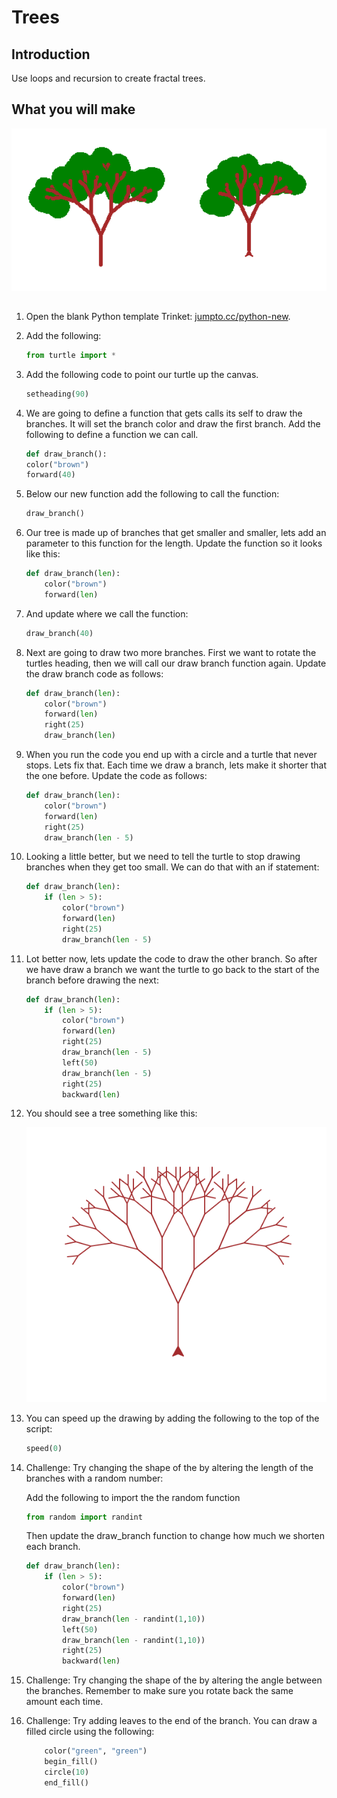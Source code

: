 # Trees

## Introduction

Use loops and recursion to create fractal trees.

## What you will make

![Trees](/fractal_tree.png)

##

1. Open the blank Python template Trinket: [jumpto.cc/python-new](jumpto.cc/python-new).

1. Add the following:

    ```python
    from turtle import *
    ```

1. Add the following code to point our turtle up the canvas.

    ```python
    setheading(90)
    ```
 
1. We are going to define a function that gets calls its self to draw the branches.  It will set the branch color and draw the first branch.  Add the following to define a function we can call.  

    ```python
    def draw_branch():
    color("brown")
    forward(40)
    ```

1.  Below our new function add the following to call the function:

    ```python
    draw_branch()
    ```

1.  Our tree is made up of branches that get smaller and smaller, lets add an parameter to this function for the length.  Update the function so it looks like this:

    ```python
    def draw_branch(len):
        color("brown")
        forward(len)
    ```

1. And update where we call the function:

    ```python
    draw_branch(40)
    ```

1. Next are going to draw two more branches.  First we want to rotate the turtles heading, then we will call our draw branch function again.  Update the draw branch code as follows:

    ```python
    def draw_branch(len):
        color("brown")
        forward(len)
        right(25)
        draw_branch(len)
    ```
1. When you run the code you end up with a circle and a turtle that never stops.  Lets fix that.  Each time we draw a branch, lets make it shorter that the one before.  Update the code as follows:

    ```python
    def draw_branch(len):
        color("brown")
        forward(len)
        right(25)
        draw_branch(len - 5)
    ```

1. Looking a little better, but we need to tell the turtle to stop drawing branches when they get too small.  We can do that with an if statement:

    ```python
    def draw_branch(len):
        if (len > 5):
            color("brown")
            forward(len)
            right(25)
            draw_branch(len - 5)
    ```

1.  Lot better now, lets update the code to draw the other branch.  So after we have draw a branch we want the turtle to go back to the start of the branch before drawing the next:

    ```python
    def draw_branch(len):
        if (len > 5):
            color("brown")
            forward(len)
            right(25)
            draw_branch(len - 5)
            left(50)
            draw_branch(len - 5)
            right(25)
            backward(len)
    ```

1. You should see a tree something like this:

    ![Trees](/simple_tree.png)

1. You can speed up the drawing by adding the following to the top of the script:

    ```python
    speed(0)
    ```
1. Challenge:  Try changing the shape of the by altering the length of the branches with a random number:

    Add the following to import the the random function

    ```python
    from random import randint

    ```

    Then update the draw_branch function to change how much we shorten each branch.

    ```python
    def draw_branch(len):
        if (len > 5):
            color("brown")
            forward(len)
            right(25)
            draw_branch(len - randint(1,10))
            left(50)
            draw_branch(len - randint(1,10))
            right(25)
            backward(len)
    ```


1. Challenge:  Try changing the shape of the by altering the angle between the branches.  Remember to make sure you rotate back the same amount each time.

1. Challenge: Try adding leaves to the end of the branch.  You can draw a filled circle using the following:

    ```python
        color("green", "green")
        begin_fill()
        circle(10)
        end_fill()
    ```

